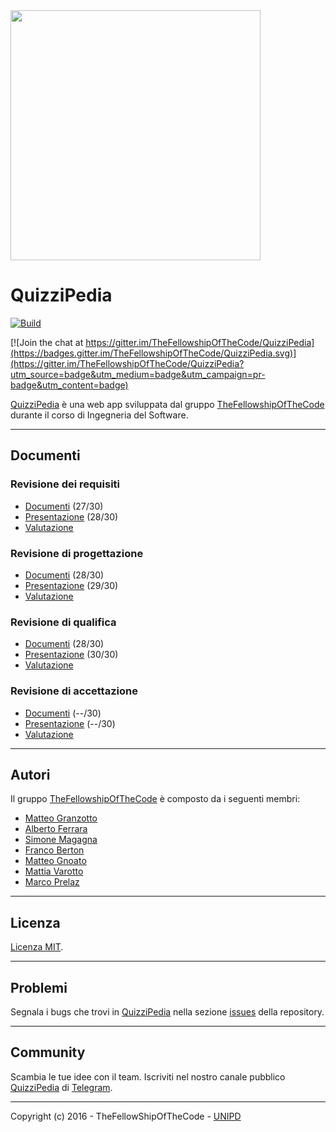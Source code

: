 <img src="http://thefellowshipofthecode.github.io/IMG/QP.jpg" data-canonical-src="http://thefellowshipofthecode.github.io/"  width="400"/>


# QuizziPedia

[![Build](https://travis-ci.org/TheFellowshipOfTheCode/QuizziPedia.svg?branch=master)](https://travis-ci.org/TheFellowshipOfTheCode/QuizziPedia)

[![Join the chat at https://gitter.im/TheFellowshipOfTheCode/QuizziPedia](https://badges.gitter.im/TheFellowshipOfTheCode/QuizziPedia.svg)](https://gitter.im/TheFellowshipOfTheCode/QuizziPedia?utm_source=badge&utm_medium=badge&utm_campaign=pr-badge&utm_content=badge)

[QuizziPedia](https://quizzipedia.herokuapp.com) è una web app sviluppata dal gruppo [TheFellowshipOfTheCode](http://thefellowshipofthecode.github.io/) durante il corso di Ingegneria del Software.

- - -

## Documenti

### Revisione dei requisiti
  + [Documenti](https://goo.gl/cr0sWM) (27/30)
  + [Presentazione](https://goo.gl/wgn8BP) (28/30)
  + [Valutazione](http://www.math.unipd.it/~tullio/IS-1/2015/Progetto/RR/TheFellowshipOfTheCode.pdf)

### Revisione di progettazione
  + [Documenti](https://goo.gl/s2fpVe) (28/30)
  + [Presentazione](https://goo.gl/he4oWb) (29/30)
  + [Valutazione](http://www.math.unipd.it/~tullio/IS-1/2015/Progetto/RP/TheFellowshipOfTheCode.pdf)

### Revisione di qualifica
  + [Documenti](https://goo.gl/qS27Sq) (28/30)
  + [Presentazione](https://goo.gl/NfOtah) (30/30)
  + [Valutazione](http://www.math.unipd.it/~tullio/IS-1/2015/Progetto/RQ/TheFellowshipOfTheCode.pdf)

### Revisione di accettazione
  + [Documenti](https://goo.gl/TqNI7w) (--/30)
  + [Presentazione](https://goo.gl/pj0AOl) (--/30)
  + [Valutazione]()

- - -


## Autori
Il gruppo [TheFellowshipOfTheCode](http://thefellowshipofthecode.github.io/) è composto da i seguenti membri:
* [Matteo Granzotto](http://www.matteogranzotto.com/)
* [Alberto Ferrara]()
* [Simone Magagna]()
* [Franco Berton]()
* [Matteo Gnoato]()
* [Mattia Varotto]()
* [Marco Prelaz]()

- - -

## Licenza
[Licenza MIT](https://github.com/TheFellowshipOfTheCode/QuizziPedia/blob/master/license).

- - -

## Problemi
Segnala i bugs che trovi in [QuizziPedia](https://quizzipedia.herokuapp.com) nella sezione [issues](https://github.com/TheFellowshipOfTheCode/QuizziPedia/issues) della repository.

- - -

## Community
Scambia le tue idee con il team. Iscriviti nel nostro canale pubblico [QuizziPedia](https://telegram.me/quizzipedia) di [Telegram](https://telegram.org/).

- - -

Copyright (c) 2016 - TheFellowShipOfTheCode - [UNIPD](http://informatica.math.unipd.it/)

